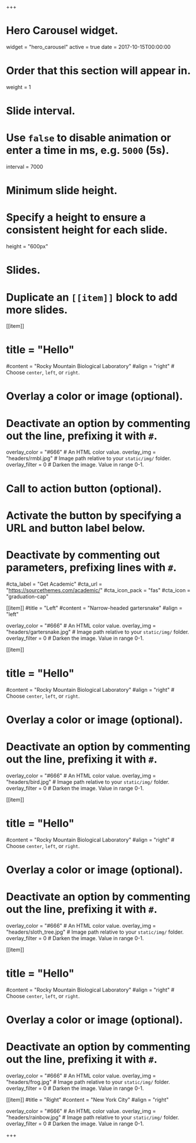+++
# Hero Carousel widget.
widget = "hero_carousel"
active = true
date = 2017-10-15T00:00:00

# Order that this section will appear in.
weight = 1

# Slide interval.
# Use `false` to disable animation or enter a time in ms, e.g. `5000` (5s).
interval = 7000

# Minimum slide height.
# Specify a height to ensure a consistent height for each slide.
height = "600px"

# Slides.
# Duplicate an `[[item]]` block to add more slides.
[[item]]
#  title = "Hello"
  #content = "Rocky Mountain Biological Laboratory"
  #align = "right"  # Choose `center`, `left`, or `right`.

  # Overlay a color or image (optional).
  #   Deactivate an option by commenting out the line, prefixing it with `#`.
  overlay_color = "#666"  # An HTML color value.
  overlay_img = "headers/rmbl.jpg"  # Image path relative to your `static/img/` folder.
  overlay_filter = 0  # Darken the image. Value in range 0-1.

  # Call to action button (optional).
  #   Activate the button by specifying a URL and button label below.
  #   Deactivate by commenting out parameters, prefixing lines with `#`.
  #cta_label = "Get Academic"
  #cta_url = "https://sourcethemes.com/academic/"
  #cta_icon_pack = "fas"
  #cta_icon = "graduation-cap"

[[item]]
  #title = "Left"
  #content = "Narrow-headed gartersnake"
  #align = "left"

  overlay_color = "#666"  # An HTML color value.
  overlay_img = "headers/gartersnake.jpg"  # Image path relative to your `static/img/` folder.
  overlay_filter = 0  # Darken the image. Value in range 0-1.
  
[[item]]
#  title = "Hello"
  #content = "Rocky Mountain Biological Laboratory"
  #align = "right"  # Choose `center`, `left`, or `right`.

  # Overlay a color or image (optional).
  #   Deactivate an option by commenting out the line, prefixing it with `#`.
  overlay_color = "#666"  # An HTML color value.
  overlay_img = "headers/bird.jpg"  # Image path relative to your `static/img/` folder.
  overlay_filter = 0  # Darken the image. Value in range 0-1.
  
[[item]]
#  title = "Hello"
  #content = "Rocky Mountain Biological Laboratory"
  #align = "right"  # Choose `center`, `left`, or `right`.

  # Overlay a color or image (optional).
  #   Deactivate an option by commenting out the line, prefixing it with `#`.
  overlay_color = "#666"  # An HTML color value.
  overlay_img = "headers/sloth_tree.jpg"  # Image path relative to your `static/img/` folder.
  overlay_filter = 0  # Darken the image. Value in range 0-1.
  
[[item]]
#  title = "Hello"
  #content = "Rocky Mountain Biological Laboratory"
  #align = "right"  # Choose `center`, `left`, or `right`.

  # Overlay a color or image (optional).
  #   Deactivate an option by commenting out the line, prefixing it with `#`.
  overlay_color = "#666"  # An HTML color value.
  overlay_img = "headers/frog.jpg"  # Image path relative to your `static/img/` folder.
  overlay_filter = 0  # Darken the image. Value in range 0-1.

[[item]]
  #title = "Right"
  #content = "New York City"
  #align = "right"

  overlay_color = "#666"  # An HTML color value.
  overlay_img = "headers/rainbow.jpg"  # Image path relative to your `static/img/` folder.
  overlay_filter = 0  # Darken the image. Value in range 0-1.

+++
